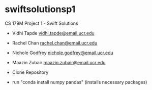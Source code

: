 # swiftsolutionsp1

CS 179M Project 1 - Swift Solutions
- Vidhi Tapde <vidhi.tapde@email.ucr.edu>
- Rachel Chan <rachel.chan@email.ucr.edu>
- Nichole Godfrey <nichole.godfrey@email.ucr.edu>
- Maazin Zubair <maazin.zubair@email.ucr.edu>

- Clone Repository
- run "conda install numpy pandas" (installs necessary packages)

